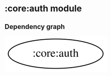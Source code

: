# :core:auth module

## Dependency graph

![Dependency graph](../../docs/images/graphs/dep_graph_core_auth.svg)
